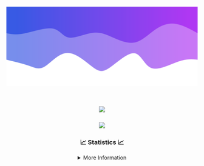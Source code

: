 ![Header](./IMG_4001.png)
<div align="center">

<h1 align="center">
  <a href="https://git.io/typing-svg">
    <img src="https://readme-typing-svg.herokuapp.com/?lines=Welcome+to+my+profile!+👋;JavaScript+developer.;&center=true&size=25">
  </a>
</h1>

<p align="center">
  <img src="https://lanyard.cnrad.dev/api/624702585596805130" />
</p>

### 📈 Statistics 📈
<details>
    <summary>More Information</summary>
    <br/>

<!--START_SECTION:waka-->
![Code Time](http://img.shields.io/badge/Code%20Time-89%20hrs%201%20min-blue)

![Profile Views](http://img.shields.io/badge/Profile%20Views-0-blue)

**🐱 My GitHub Data** 

> 📦 2.1 kB Used in GitHub's Storage 
 > 
> 🏆 3 Contributions in the Year 2024
 > 
> 🚫 Not Opted to Hire
 > 
> 📜 5 Public Repositories 
 > 
> 🔑 1 Private Repositories 
 > 
**I'm an Early 🐤** 

```text
🌞 Morning                117 commits         ███░░░░░░░░░░░░░░░░░░░░░░   13.34 % 
🌆 Daytime                356 commits         ██████████░░░░░░░░░░░░░░░   40.59 % 
🌃 Evening                361 commits         ██████████░░░░░░░░░░░░░░░   41.16 % 
🌙 Night                  43 commits          █░░░░░░░░░░░░░░░░░░░░░░░░   04.90 % 
```
📅 **I'm Most Productive on Wednesday** 

```text
Monday                   108 commits         ███░░░░░░░░░░░░░░░░░░░░░░   12.31 % 
Tuesday                  127 commits         ████░░░░░░░░░░░░░░░░░░░░░   14.48 % 
Wednesday                164 commits         █████░░░░░░░░░░░░░░░░░░░░   18.70 % 
Thursday                 146 commits         ████░░░░░░░░░░░░░░░░░░░░░   16.65 % 
Friday                   126 commits         ████░░░░░░░░░░░░░░░░░░░░░   14.37 % 
Saturday                 82 commits          ██░░░░░░░░░░░░░░░░░░░░░░░   09.35 % 
Sunday                   124 commits         ████░░░░░░░░░░░░░░░░░░░░░   14.14 % 
```


📊 **This Week I Spent My Time On** 

```text
🕑︎ Time Zone: America/New_York

💬 Programming Languages: 
No Activity Tracked This Week

🔥 Editors: 
No Activity Tracked This Week

🐱‍💻 Projects: 
No Activity Tracked This Week

💻 Operating System: 
No Activity Tracked This Week
```

**I Mostly Code in Java** 

```text
Java                     22 repos            ██████████████████████░░░   88.00 % 
JavaScript               2 repos             ██░░░░░░░░░░░░░░░░░░░░░░░   08.00 % 
C++                      1 repo              █░░░░░░░░░░░░░░░░░░░░░░░░   04.00 % 
```



**Timeline**

![Lines of Code chart](https://raw.githubusercontent.com/DevDipin/DevDipin/main/assets/bar_graph.png)


 Last Updated on 25/02/2024 00:44:28 UTC
<!--END_SECTION:waka-->

![Footer](./IMG_4002.png)